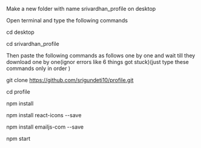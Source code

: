 Make a new folder with name srivardhan_profile on desktop


Open terminal and type the following commands


cd desktop


cd srivardhan_profile



Then paste the following commands as follows one by one and wait till they download one by one(ignor errors like 6 things got stuck)(just type these commands only in order )




git clone https://github.com/srigundeti10/profile.git


cd profile


npm install


npm install react-icons --save


npm install emailjs-com --save


npm start
